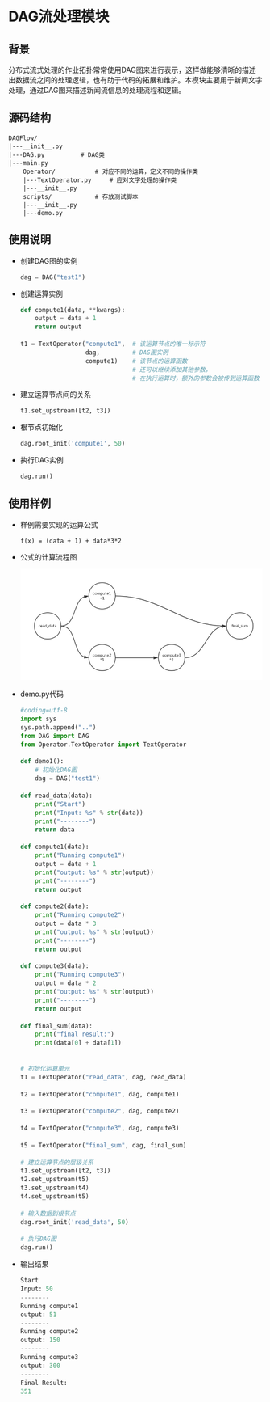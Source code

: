 # DAG流处理模块

## 背景

分布式流式处理的作业拓扑常常使用DAG图来进行表示，这样做能够清晰的描述出数据流之间的处理逻辑，也有助于代码的拓展和维护。本模块主要用于新闻文字处理，通过DAG图来描述新闻流信息的处理流程和逻辑。

## 源码结构
```shell
DAGFlow/
|---__init__.py
|---DAG.py 			# DAG类
|---main.py
    Operator/			# 对应不同的运算，定义不同的操作类
    |---TextOperator.py		# 应对文字处理的操作类
    |---__init__.py
    scripts/ 			# 存放测试脚本
    |---__init__.py
    |---demo.py
```

## 使用说明

- 创建DAG图的实例
    ```python
    dag = DAG("test1")
    ```

- 创建运算实例
    ```python
    def compute1(data, **kwargs):
        output = data + 1
        return output

    t1 = TextOperator("compute1",  # 该运算节点的唯一标示符
                      dag,         # DAG图实例
                      compute1)    # 该节点的运算函数
                                   # 还可以继续添加其他参数，
                                   # 在执行运算时，额外的参数会被传到运算函数
    ```

- 建立运算节点间的关系
    ```python
    t1.set_upstream([t2, t3])
    ```

- 根节点初始化
    ```python
    dag.root_init('compute1', 50)
    ```

- 执行DAG实例
    ```python
    dag.run()
    ```



## 使用样例

- 样例需要实现的运算公式

    ```
    f(x) = (data + 1) + data*3*2
    ```

- 公式的计算流程图

    ![](image/计算流图demo.png)

- demo.py代码

    ```python
    #coding=utf-8
    import sys
    sys.path.append("..")
    from DAG import DAG
    from Operator.TextOperator import TextOperator

    def demo1():
        # 初始化DAG图
        dag = DAG("test1")

    def read_data(data):
        print("Start")
        print("Input: %s" % str(data))
        print("--------")
        return data

    def compute1(data):
        print("Running compute1")
        output = data + 1
        print("output: %s" % str(output))
        print("--------")
        return output

    def compute2(data):
        print("Running compute2")
        output = data * 3
        print("output: %s" % str(output))
        print("--------")
        return output

    def compute3(data):
        print("Running compute3")
        output = data * 2
        print("output: %s" % str(output))
        print("--------")
        return output

    def final_sum(data):
        print("final result:")
        print(data[0] + data[1])

    
    # 初始化运算单元
    t1 = TextOperator("read_data", dag, read_data)

    t2 = TextOperator("compute1", dag, compute1)

    t3 = TextOperator("compute2", dag, compute2)

    t4 = TextOperator("compute3", dag, compute3)

    t5 = TextOperator("final_sum", dag, final_sum)

    # 建立运算节点的层级关系
    t1.set_upstream([t2, t3])
    t2.set_upstream(t5)
    t3.set_upstream(t4)
    t4.set_upstream(t5)

    # 输入数据到根节点
    dag.root_init('read_data', 50)

    # 执行DAG图
    dag.run()
    ```
- 输出结果
    ```python
    Start
    Input: 50
    --------
    Running compute1
    output: 51
    --------
    Running compute2
    output: 150
    --------
    Running compute3
    output: 300
    --------
    Final Result:
    351
    ```